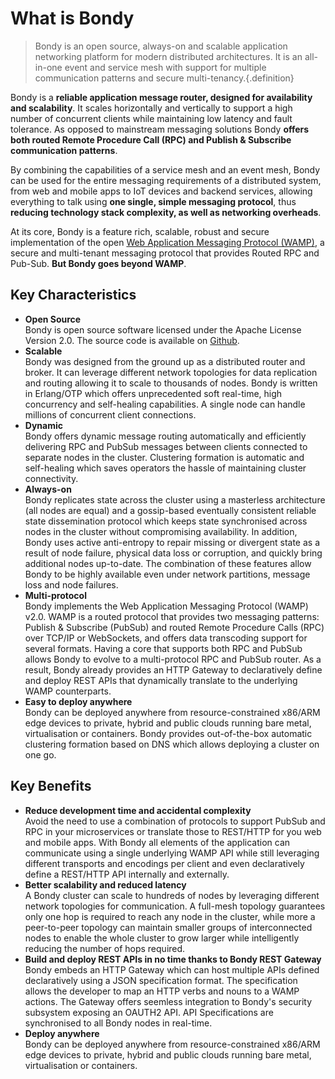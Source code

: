 # What is Bondy

> Bondy is an open source, always-on and scalable application networking platform for modern distributed architectures.  It is an all-in-one event and service mesh with support for multiple communication patterns and secure multi-tenancy.{.definition}

Bondy is a **reliable application message router, designed for availability and scalability**. It scales horizontally and vertically to support a high number of concurrent clients while maintaining low latency and fault tolerance. As opposed to mainstream messaging solutions Bondy **offers both routed Remote Procedure Call (RPC) and Publish & Subscribe communication patterns**.

By combining the capabilities of a service mesh and an event mesh, Bondy can be used for the entire messaging requirements of a distributed system, from web and mobile apps to IoT devices and backend services, allowing everything to talk using **one single, simple messaging protocol**, thus **reducing technology stack complexity, as well as networking overheads**.‌


At its core, Bondy is a feature rich, scalable, robust and secure implementation of the open [Web Application Messaging Protocol (WAMP)](/guides/wamp.md), a  secure and multi-tenant messaging protocol that provides Routed RPC and Pub-Sub. **But Bondy goes beyond WAMP**.

<ZoomImg src="/assets/bondy_diagram.png"/>

## Key Characteristics

- **Open Source**<br>Bondy is open source software licensed under the Apache License Version 2.0. The source code is available on [Github](https://github.com/Leapsight/bondy).
- **Scalable**<br>Bondy was designed from the ground up as a distributed router and broker. It can leverage different network topologies for data replication and routing allowing it to scale to thousands of nodes.  Bondy is written in Erlang/OTP which offers unprecedented soft real-time, high concurrency and self-healing capabilities. A single node can handle millions of concurrent client connections.
- **Dynamic**<br>Bondy offers dynamic message routing automatically and efficiently delivering RPC and PubSub messages between clients connected to separate nodes in the cluster. Clustering formation is automatic and self-healing which saves operators the hassle of maintaining cluster connectivity.
- **Always-on**<br>Bondy replicates state across the cluster using a masterless architecture (all nodes are equal) and a gossip-based eventually consistent reliable state dissemination protocol which keeps state synchronised across nodes in the cluster without compromising availability. In addition, Bondy uses active anti-entropy to repair missing or divergent state as a result of node failure, physical data loss or corruption, and quickly bring additional nodes up-to-date. The combination of these features allow Bondy to be highly available even under network partitions, message loss and node failures.
- **Multi-protocol**<br>Bondy implements the Web Application Messaging Protocol (WAMP) v2.0. WAMP is a routed protocol that provides two messaging patterns: Publish & Subscribe (PubSub) and routed Remote Procedure Calls (RPC) over TCP/IP or WebSockets, and offers data transcoding support for several formats. Having a core that supports both RPC and PubSub allows Bondy to evolve to a multi-protocol RPC and PubSub router. As a result, Bondy already provides an HTTP Gateway to declaratively define and deploy REST APIs that dynamically translate to the underlying WAMP counterparts.
- **Easy to deploy anywhere**<br>Bondy can be deployed anywhere from resource-constrained x86/ARM edge devices to private, hybrid and public clouds running bare metal, virtualisation or containers. Bondy provides out-of-the-box automatic clustering formation based on DNS which allows deploying a cluster on one go.

## Key Benefits

- **Reduce development time and accidental complexity**<br>Avoid the need to use a combination of protocols to support PubSub and RPC in your microservices or translate those to REST/HTTP for you web and mobile apps. With Bondy all elements of the application can communicate using a single underlying WAMP API while still leveraging different transports and encodings per client and even declaratively define a REST/HTTP API internally and externally.
- **Better scalability and reduced latency**<br>A Bondy cluster can scale to hundreds of nodes by leveraging different network topologies for communication. A full-mesh topology  guarantees only one hop is required to reach any node in the cluster, while more a peer-to-peer topology can maintain smaller groups of interconnected nodes to enable the whole cluster to grow larger while intelligently reducing the number of hops required.
- **Build and deploy REST APIs in no time thanks to Bondy REST Gateway**<br>Bondy embeds an HTTP Gateway which can host multiple APIs defined declaratively using a JSON specification format. The specification allows the developer to map an HTTP verbs and nouns to a WAMP actions. The Gateway offers seemless integration to Bondy's security subsystem exposing an OAUTH2 API. API Specifications are synchronised to all Bondy nodes in real-time.
- **Deploy anywhere**<br>Bondy can be deployed anywhere from resource-constrained x86/ARM edge devices to private, hybrid and public clouds running bare metal, virtualisation or containers.

